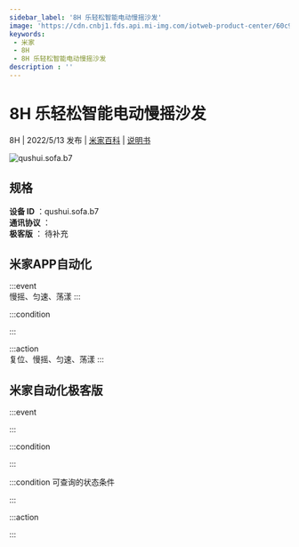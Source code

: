 ```yaml
---
sidebar_label: '8H 乐轻松智能电动慢摇沙发'
image: 'https://cdn.cnbj1.fds.api.mi-img.com/iotweb-product-center/60c9ae727b904c33fc03b37f6e35a828_1650955666696.png?GalaxyAccessKeyId=AKVGLQWBOVIRQ3XLEW&Expires=9223372036854775807&Signature=GJyCLWwBEiF2WZi7YtjJQwKSwyM='
keywords: 
 - 米家
 - 8H
 - 8H 乐轻松智能电动慢摇沙发
description : ''
---
```

# 8H 乐轻松智能电动慢摇沙发

8H | 2022/5/13 发布 | [米家百科](https://home.mi.com/webapp/content/baike/product/index.html?model=qushui.sofa.b7) | [说明书](https://home.mi.com/views/introduction.html?model=qushui.sofa.b7&region=cn)

![qushui.sofa.b7](https://cdn.cnbj1.fds.api.mi-img.com/iotweb-product-center/60c9ae727b904c33fc03b37f6e35a828_1650955666696.png?GalaxyAccessKeyId=AKVGLQWBOVIRQ3XLEW&Expires=9223372036854775807&Signature=GJyCLWwBEiF2WZi7YtjJQwKSwyM=)

## 规格  
> 
**设备 ID** ：qushui.sofa.b7  
**通讯协议** ：  
**极客版**  ： 待补充 


## 米家APP自动化  

:::event  
慢摇、匀速、荡漾
:::

:::condition  

:::

:::action   
复位、慢摇、匀速、荡漾
:::

## 米家自动化极客版  

:::event  

:::

:::condition  

:::

:::condition 可查询的状态条件  

:::

:::action  

:::

        
